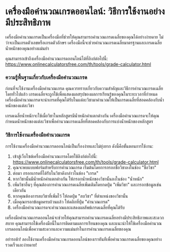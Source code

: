 เครื่องมือคำนวณเกรดออนไลน์: วิธีการใช้งานอย่างมีประสิทธิภาพ
===========================================================

เครื่องมือคำนวณเกรดเป็นเครื่องมือที่ช่วยให้คุณสามารถคำนวณเกรดเฉลี่ยของคุณได้อย่างง่ายดาย ไม่ว่าจะเป็นเกรดตัวเลขหรือเกรดตัวอักษร เครื่องมือนี้จะช่วยคำนวณเกรดเฉลี่ยมาตรฐานและเกรดเฉลี่ยน้ำหนักของคุณอย่างแม่นยำ

คุณสามารถเข้าถึงเครื่องมือคำนวณเกรดออนไลน์ได้ที่ลิงก์ต่อไปนี้: <https://www.onlinecalculatorsfree.com/th/tools/grade-calculator.html>

### ความรู้พื้นฐานเกี่ยวกับเครื่องมือคำนวณเกรด

ก่อนที่จะใช้งานเครื่องมือคำนวณเกรด คุณควรทราบเกี่ยวกับความสำคัญและวิธีการคำนวณเกรดเฉลี่ย โดยทั่วไปแล้ว เกรดเฉลี่ยจะถูกใช้เพื่อแสดงผลสรุปของผลการเรียนรู้ของคุณในระยะเวลาที่กำหนด เครื่องมือคำนวณเกรดจะนำเกรดที่คุณได้รับในแต่ละวิชามาคำนวณให้เป็นเกรดเฉลี่ยที่สอดคล้องกับน้ำหนักของแต่ละวิชา

เกรดเฉลี่ยน้ำหนักจะใช้เมื่อวิชาในหลักสูตรมีน้ำหนักค่าแตกต่างกัน เครื่องมือคำนวณเกรดจะให้คุณกำหนดน้ำหนักของแต่ละวิชาเพื่อคำนวณเกรดเฉลี่ยที่สอดคล้องกับการแบ่งน้ำหนักของหลักสูตร

### วิธีการใช้งานเครื่องมือคำนวณเกรด

การใช้งานเครื่องมือคำนวณเกรดออนไลน์เป็นเรื่องง่ายและไม่ยุ่งยาก ดังนี้คือขั้นตอนการใช้งาน:

1. เข้าสู่เว็บไซต์เครื่องมือคำนวณเกรดโดยใช้ลิงก์ต่อไปนี้: <https://www.onlinecalculatorsfree.com/th/tools/grade-calculator.html>
2. คุณจะพบแบบฟอร์มสำหรับการคำนวณเกรด เริ่มต้นโดยการกรอกชื่อวิชาลงในช่อง "ชื่อวิชา"
3. ต่อมา กรอกเกรดที่ได้รับในวิชาดังกล่าวในช่อง "เกรด"
4. หากวิชานั้นมีน้ำหนักค่าแตกต่างกัน ให้กรอกน้ำหนักของวิชานั้นลงในช่อง "น้ำหนัก"
5. เพิ่มวิชาอื่นๆ ที่คุณต้องการคำนวณเกรดเฉลี่ยเพิ่มเติมโดยกดปุ่ม "เพิ่มวิชา" และกรอกข้อมูลเช่นเดียวกัน
6. หากคุณต้องการลบวิชาที่เพิ่มไว้ ให้กดปุ่ม "ลบวิชา" ที่ตำแหน่งของวิชานั้น
7. เมื่อคุณกรอกข้อมูลครบถ้วนแล้ว ให้คลิกที่ปุ่ม "คำนวณเกรด"
8. เครื่องมือคำนวณเกรดจะคำนวณและแสดงผลลัพธ์เกรดเฉลี่ยที่คุณได้รับ

เครื่องมือคำนวณเกรดออนไลน์จะช่วยให้คุณสามารถคำนวณเกรดเฉลี่ยอย่างมีประสิทธิภาพและสะดวกสบาย คุณสามารถใช้เครื่องมือนี้ในการติดตามผลการเรียนของคุณ และแนะนำให้ใช้เครื่องมือคำนวณเกรดออนไลน์เพื่อความสะดวกและความแม่นยำในการคำนวณเกรดเฉลี่ยของคุณ

อย่ารอช้า! ลองใช้งานเครื่องมือคำนวณเกรดออนไลน์ของเราทันทีเพื่อคำนวณเกรดเฉลี่ยของคุณอย่างรวดเร็วและง่ายดาย!